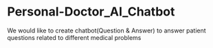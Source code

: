 # Personal-Doctor_AI_Chatbot
We would like to create chatbot(Question &amp; Answer) to answer patient questions related to different medical problems
